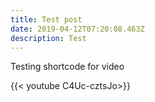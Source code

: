 ```yaml
---
title: Test post
date: 2019-04-12T07:20:08.463Z
description: Test
---
```

Testing shortcode for video

{{< youtube C4Uc-cztsJo>}}
